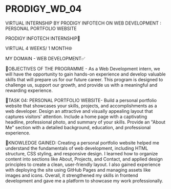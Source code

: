 # PRODIGY_WD_04
VIRTUAL INTERNSHIP BY PRODIGY INFOTECH ON WEB DEVELOPMENT : PERSONAL PORTFOLIO WEBSITE

PRODIGY INFOTECH INTERNSHIP🚀

VIRTUAL 4 WEEKS/ 1 MONTH🌐

MY DOMAIN - WEB DEVELOPMENT✅

💠OBJECTIVES OF THE PROGRAMME - As a Web Development intern, we will have the opportunity to gain hands-on experience and develop valuable skills that will prepare us for our future career. This program is designed to challenge us, support our growth, and provide us with a meaningful and rewarding experience.

💠TASK 04: PERSONAL PORTFOLIO WEBSITE- Build a personal portfolio website that showcases your skills, projects, and accomplishments as a web developer. Design an attractive and visually appealing layout that captures visitors' attention. Include a home page with a captivating headline, professional photo, and summary of your skills. Provide an "About Me" section with a detailed background, education, and professional experience. 

💠KNOWLEDGE GAINED: Creating a personal portfolio website helped me understand the fundamentals of web development, including HTML structure, CSS styling, and responsive design. I learned how to organize content into sections like About, Projects, and Contact, and applied design principles to create a clean, user-friendly layout. I also gained experience with deploying the site using GitHub Pages and managing assets like images and icons. Overall, it strengthened my skills in frontend development and gave me a platform to showcase my work professionally.
